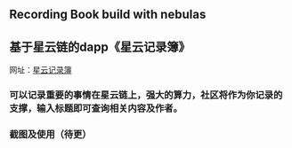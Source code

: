 ## Recording Book build with nebulas
## 基于星云链的dapp《星云记录簿》

网址：[星云记录簿](http://conans.top/nebbook/)

### 可以记录重要的事情在星云链上，强大的算力，社区将作为你记录的支撑，输入标题即可查询相关内容及作者。

### 截图及使用（待更）



